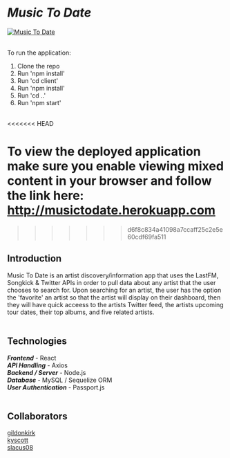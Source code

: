 <h1><em>Music To Date</em></h1>

[![Music To Date](https://i.imgur.com/82iC2Xm.png
)](https://i.imgur.com/qfoGP9E.gif "Music To Date")
<br/>
<br/>

To run the application:
1. Clone the repo
2. Run 'npm install'
3. Run 'cd client'
4. Run 'npm install'
5. Run 'cd ..'
6. Run 'npm start'

<br/>
<<<<<<< HEAD

To view the deployed application make sure you enable viewing mixed content in your browser and follow the link here:
http://musictodate.herokuapp.com
<br/>
=======
>>>>>>> d6f8c834a41098a7ccaff25c2e5e60cdf69fa511

<h2>Introduction</h2>
Music To Date is an artist discovery/information app that uses the LastFM, Songkick & Twitter APIs in order to pull data about any artist that the user chooses to search for. Upon searching for an artist, the user has the option the 'favorite' an artist so that the artist will display on their dashboard, then they will have quick acceess to the artists Twitter feed, the artists upcoming tour dates, their top albums, and five related artists.

<br/>
<br/>

<h2>Technologies</h2>
<em><strong>Frontend</strong></em> - React
<br/>
<em><strong>API Handling</strong></em> - Axios
<br/>
<em><strong>Backend / Server</strong></em> - Node.js
<br/>
<em><strong>Database</strong></em> - MySQL / Sequelize ORM
<br/>
<em><strong>User Authentication</strong></em> - Passport.js

<br/>
<br/>

<h2>Collaborators</h2>
<a href="http://www.github.com/gildonkirk" target="_blank">gildonkirk</a>
<br/>
<a href="http://www.github.com/kyscott" target="_blank">kyscott</a>
<br/>
<a href="http://www.github.com/slacus08" target="_blank">slacus08</a>